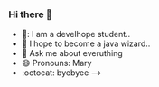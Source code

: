 ### Hi there 👋

- :rocket:: I am a develhope student..
- :eyes: I hope to become a java wizard..
- 💬 Ask me about everuthing
- 😄 Pronouns: Mary
- :octocat: byebyee
-->

